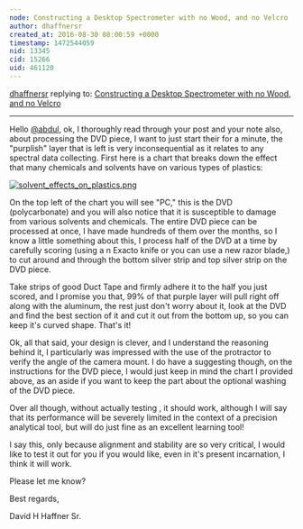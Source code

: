 ```yaml
---
node: Constructing a Desktop Spectrometer with no Wood, and no Velcro
author: dhaffnersr
created_at: 2016-08-30 08:00:59 +0000
timestamp: 1472544059
nid: 13345
cid: 15266
uid: 461120
---
```




[dhaffnersr](../profile/dhaffnersr) replying to: [Constructing a Desktop Spectrometer with no Wood, and no Velcro](../notes/abdul/08-11-2016/constructing-a-desktop-spectrometer-with-no-wood-and-no-velcro)

----
Hello [@abdul](/profile/abdul), ok, I thoroughly read through your post and your note also, about processing the DVD piece, I want to just start their for a minute, the "purplish" layer that is left  is very inconsequential as it relates to any spectral data collecting. First here is a chart that breaks down the effect that many chemicals and solvents have on various types of plastics:

[![solvent_effects_on_plastics.png](//i.publiclab.org/system/images/photos/000/017/857/large/solvent_effects_on_plastics.png)](//i.publiclab.org/system/images/photos/000/017/857/original/solvent_effects_on_plastics.png)

On the top left of the chart you will see "PC," this is the DVD (polycarbonate) and you will also notice that it is susceptible to damage from various solvents and chemicals. The entire DVD piece can be processed at once, I have made hundreds of them over the months, so I know a little something about this, I process half of the DVD at a time by carefully scoring (using a n Exacto knife or you can use a new razor blade,) to cut around and through the bottom silver strip and top silver strip on the DVD piece.

Take strips of good Duct Tape and firmly adhere it to the half you just scored, and I promise you that, 99% of that purple layer will pull right off along with the aluminum, the rest just don't worry about it, look at the DVD and find the best section of it and cut it out from the bottom up, so you can keep it's curved shape. That's it! 

Ok, all that said, your design is clever, and I understand the reasoning behind it, I particularly was impressed with the use of the protractor to verify the angle of the camera mount. I do have a suggesting though, on the instructions for the DVD piece, I would just keep in mind the chart I provided above, as an aside if you want to keep the part about the optional washing of the DVD piece.

Over all though, without actually testing , it should work, although I will say that its performance will be severely limited in the context of a precision analytical tool, but will do just fine as an excellent learning tool!

I say this, only because alignment and stability are so very critical, I would like to test it out for you if you would like, even in it's present incarnation, I think it will work.

Please let me know?

Best regards,

David H Haffner Sr.
   
